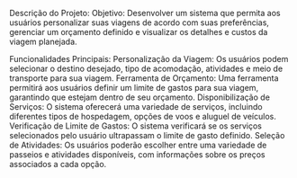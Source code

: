 Descrição do Projeto: 
Objetivo: 
Desenvolver um sistema que permita aos usuários personalizar suas viagens de acordo com suas preferências, gerenciar um orçamento definido e visualizar os detalhes e custos da viagem planejada.

Funcionalidades Principais:
Personalização da Viagem: Os usuários podem selecionar o destino desejado, tipo de acomodação, atividades e meio de transporte para sua viagem.
Ferramenta de Orçamento: Uma ferramenta permitirá aos usuários definir um limite de gastos para sua viagem, garantindo que estejam dentro de seu orçamento.
Disponibilização de Serviços: O sistema oferecerá uma variedade de serviços, incluindo diferentes tipos de hospedagem, opções de voos e aluguel de veículos.
Verificação de Limite de Gastos: O sistema verificará se os serviços selecionados pelo usuário ultrapassam o limite de gasto definido.
Seleção de Atividades: Os usuários poderão escolher entre uma variedade de passeios e atividades disponíveis, com informações sobre os preços associados a cada opção.
